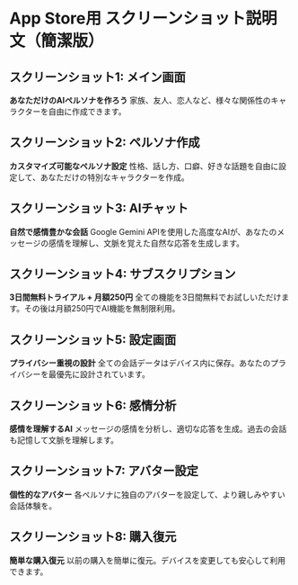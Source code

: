 # App Store用 スクリーンショット説明文（簡潔版）

## スクリーンショット1: メイン画面
**あなただけのAIペルソナを作ろう**
家族、友人、恋人など、様々な関係性のキャラクターを自由に作成できます。

## スクリーンショット2: ペルソナ作成
**カスタマイズ可能なペルソナ設定**
性格、話し方、口癖、好きな話題を自由に設定して、あなただけの特別なキャラクターを作成。

## スクリーンショット3: AIチャット
**自然で感情豊かな会話**
Google Gemini APIを使用した高度なAIが、あなたのメッセージの感情を理解し、文脈を覚えた自然な応答を生成します。

## スクリーンショット4: サブスクリプション
**3日間無料トライアル + 月額250円**
全ての機能を3日間無料でお試しいただけます。その後は月額250円でAI機能を無制限利用。

## スクリーンショット5: 設定画面
**プライバシー重視の設計**
全ての会話データはデバイス内に保存。あなたのプライバシーを最優先に設計されています。

## スクリーンショット6: 感情分析
**感情を理解するAI**
メッセージの感情を分析し、適切な応答を生成。過去の会話も記憶して文脈を理解します。

## スクリーンショット7: アバター設定
**個性的なアバター**
各ペルソナに独自のアバターを設定して、より親しみやすい会話体験を。

## スクリーンショット8: 購入復元
**簡単な購入復元**
以前の購入を簡単に復元。デバイスを変更しても安心して利用できます。 